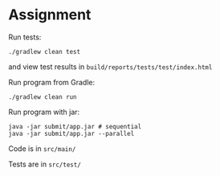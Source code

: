 # Assignment

Run tests:

    ./gradlew clean test

and view test results in `build/reports/tests/test/index.html`

Run program from Gradle:

    ./gradlew clean run

Run program with jar:
    
    java -jar submit/app.jar # sequential
    java -jar submit/app.jar --parallel

Code is in `src/main/`

Tests are in `src/test/`
